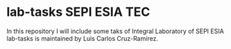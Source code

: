 # lab-tasks SEPI ESIA TEC
In this repository I will include some taks of Integral Laboratory of SEPI ESIA
lab-tasks is maintained by Luis Carlos Cruz-Ramírez.
